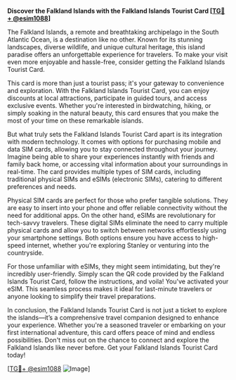 **Discover the Falkland Islands with the Falkland Islands Tourist Card [[TG💪+ @esim1088](https://t.me/s/esim1088)]**

The Falkland Islands, a remote and breathtaking archipelago in the South Atlantic Ocean, is a destination like no other. Known for its stunning landscapes, diverse wildlife, and unique cultural heritage, this island paradise offers an unforgettable experience for travelers. To make your visit even more enjoyable and hassle-free, consider getting the Falkland Islands Tourist Card.

This card is more than just a tourist pass; it's your gateway to convenience and exploration. With the Falkland Islands Tourist Card, you can enjoy discounts at local attractions, participate in guided tours, and access exclusive events. Whether you're interested in birdwatching, hiking, or simply soaking in the natural beauty, this card ensures that you make the most of your time on these remarkable islands.

But what truly sets the Falkland Islands Tourist Card apart is its integration with modern technology. It comes with options for purchasing mobile and data SIM cards, allowing you to stay connected throughout your journey. Imagine being able to share your experiences instantly with friends and family back home, or accessing vital information about your surroundings in real-time. The card provides multiple types of SIM cards, including traditional physical SIMs and eSIMs (electronic SIMs), catering to different preferences and needs.

Physical SIM cards are perfect for those who prefer tangible solutions. They are easy to insert into your phone and offer reliable connectivity without the need for additional apps. On the other hand, eSIMs are revolutionary for tech-savvy travelers. These digital SIMs eliminate the need to carry multiple physical cards and allow you to switch between networks effortlessly using your smartphone settings. Both options ensure you have access to high-speed internet, whether you're exploring Stanley or venturing into the countryside.

For those unfamiliar with eSIMs, they might seem intimidating, but they're incredibly user-friendly. Simply scan the QR code provided by the Falkland Islands Tourist Card, follow the instructions, and voila! You've activated your eSIM. This seamless process makes it ideal for last-minute travelers or anyone looking to simplify their travel preparations.

In conclusion, the Falkland Islands Tourist Card is not just a ticket to explore the islands—it’s a comprehensive travel companion designed to enhance your experience. Whether you're a seasoned traveler or embarking on your first international adventure, this card offers peace of mind and endless possibilities. Don't miss out on the chance to connect and explore the Falkland Islands like never before. Get your Falkland Islands Tourist Card today!

[[TG💪+ @esim1088](https://t.me/s/esim1088) ![Image](https://i.postimg.cc/Y0z9fWf4/image.png)]